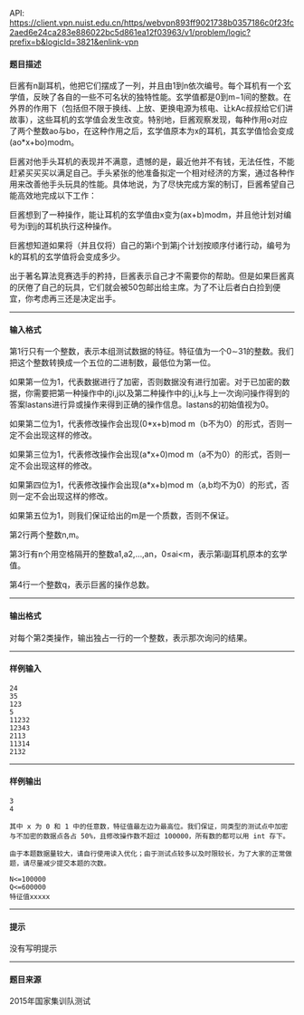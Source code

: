 API: https://client.vpn.nuist.edu.cn/https/webvpn893ff9021738b0357186c0f23fc2aed6e24ca283e886022bc5d861ea12f03963/v1/problem/logic?prefix=b&logicId=3821&enlink-vpn

#### 题目描述

巨酱有n副耳机，他把它们摆成了一列，并且由1到n依次编号。每个耳机有一个玄学值，反映了各自的一些不可名状的独特性能。玄学值都是0到m−1间的整数。在外界的作用下（包括但不限于换线、上放、更换电源为核电、让kAc叔叔给它们讲故事），这些耳机的玄学值会发生改变。特别地，巨酱观察发现，每种作用o对应了两个整数ao与bo，在这种作用之后，玄学值原本为x的耳机，其玄学值恰会变成(ao\*x+bo)modm。

巨酱对他手头耳机的表现并不满意，遗憾的是，最近他并不有钱，无法任性，不能赶紧买买买以满足自己。手头紧张的他准备拟定一个相对经济的方案，通过各种作用来改善他手头玩具的性能。具体地说，为了尽快完成方案的制订，巨酱希望自己能高效地完成以下工作：

巨酱想到了一种操作，能让耳机的玄学值由x变为(ax+b)modm，并且他计划对编号为i到j的耳机执行这种操作。

巨酱想知道如果将（并且仅将）自己的第i个到第j个计划按顺序付诸行动，编号为k的耳机的玄学值将会变成多少。

出于著名算法竞赛选手的矜持，巨酱表示自己才不需要你的帮助。但是如果巨酱真的厌倦了自己的玩具，它们就会被50包邮出给主席。为了不让后者白白捡到便宜，你考虑再三还是决定出手。

---

#### 输入格式

第1行只有一个整数，表示本组测试数据的特征。特征值为一个0∼31的整数。我们把这个整数转换成一个五位的二进制数，最低位为第一位。

如果第一位为1，代表数据进行了加密，否则数据没有进行加密。对于已加密的数据，你需要把第一种操作中的i,j以及第二种操作中的i,j,k与上一次询问操作得到的答案lastans进行异或操作来得到正确的操作信息。lastans的初始值视为0。

如果第二位为1，代表修改操作会出现(0\*x+b)mod m（b不为0）的形式，否则一定不会出现这样的修改。

如果第三位为1，代表修改操作会出现(a\*x+0)mod m（a不为0）的形式，否则一定不会出现这样的修改。

如果第四位为1，代表修改操作会出现(a\*x+b)mod m（a,b均不为0）的形式，否则一定不会出现这样的修改。

如果第五位为1，则我们保证给出的m是一个质数，否则不保证。

第2行两个整数n,m。

第3行有n个用空格隔开的整数a1,a2,…,an，0≤ai<m，表示第i副耳机原本的玄学值。

第4行一个整数q，表示巨酱的操作总数。

---

#### 输出格式

对每个第2类操作，输出独占一行的一个整数，表示那次询问的结果。

---

#### 样例输入
```
24
35
123
5
11232
12343
2113
11314
2132
```

---

#### 样例输出
```
3
4

其中 x 为 0 和 1 中的任意数，特征值最左边为最高位。我们保证，同类型的测试点中加密与不加密的数据点各占 50%，且修改操作数不超过 100000，所有数的都可以用 int 存下。

由于本题数据量较大，请自行使用读入优化；由于测试点较多以及时限较长，为了大家的正常做题，请尽量减少提交本题的次数。

N<=100000
Q<=600000
特征值xxxxx
```

---

#### 提示

没有写明提示

---

#### 题目来源

2015年国家集训队测试